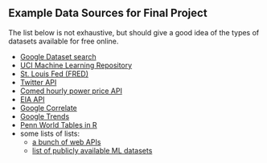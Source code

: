 ## Example Data Sources for Final Project

The list below is not exhaustive, but should give a good idea of the types of datasets available for free online.

- [Google Dataset search](https://toolbox.google.com/datasetsearch)
- [UCI Machine Learning Repository](https://archive.ics.uci.edu/ml/datasets.html)
- [St. Louis Fed (FRED)](https://www.stlouisfed.org/)
- [Twitter API](https://dev.twitter.com/docs)
- [Comed hourly power price API](https://hourlypricing.comed.com/live-prices/)
- [EIA API](https://www.eia.gov/opendata/)
- [Google Correlate](https://www.google.com/trends/correlate)
- [Google Trends](https://www.google.com/trends/correlate)
- [Penn World Tables in R](https://cran.r-project.org/web/packages/pwt8/pwt8.pdf)
- some lists of lists:
	 - [a bunch of web APIs](https://github.com/toddmotto/public-apis)
	 - [list of publicly available ML datasets](http://homepages.inf.ed.ac.uk/rbf/IAPR/researchers/MLPAGES/mldat.htm)
